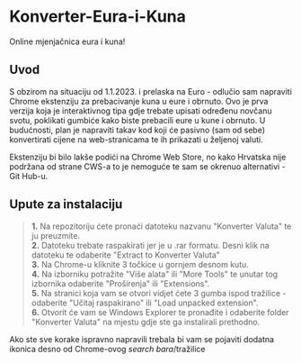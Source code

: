 # Konverter-Eura-i-Kuna
Online mjenjačnica eura i kuna!


## Uvod
S obzirom na situaciju od 1.1.2023. i prelaska na Euro - odlučio sam napraviti Chrome ekstenziju za prebacivanje kuna u eure i obrnuto. Ovo je prva verzija koja je interaktivnog tipa gdje trebate upisati određenu novčanu svotu, poklikati gumbiće kako biste prebacili eure u kune i obrnuto. 
U budućnosti, plan je napraviti takav kod koji će pasivno (sam od sebe) konvertirati cijene na web-stranicama te ih prikazati u željenoj valuti.

Ekstenziju bi bilo lakše podići na Chrome Web Store, no kako Hrvatska nije podržana od strane CWS-a to je nemoguće te sam se okrenuo alternativi - Git Hub-u.

## Upute za instalaciju
>**1.** Na repozitoriju ćete pronaći datoteku nazvanu "Konverter Valuta" te ju preuzmite.  
>**2.** Datoteku trebate raspakirati jer je u .rar formatu. Desni klik na datoteku te odaberite "Extract to Konverter Valuta"  
>**3.** Na Chrome-u kliknite 3 točkice u gornjem desnom kutu.  
>**4.** Na izborniku potražite "Više alata" ili "More Tools" te unutar tog izbornika odaberite "Proširenja" ili "Extensions".  
>**5.** Na stranici koja vam se otvori vidjet ćete 3 gumba ispod tražilice - odaberite "Učitaj raspakirano" ili "Load unpacked extension".  
>**6.** Otvorit će vam se Windows Explorer te pronađite i odaberite folder "Konverter Valuta" na mjestu gdje ste ga instalirali prethodno.  

Ako ste sve korake ispravno napravili trebala bi vam se pojaviti dodatna ikonica desno od Chrome-ovog *search bara*/tražilice
